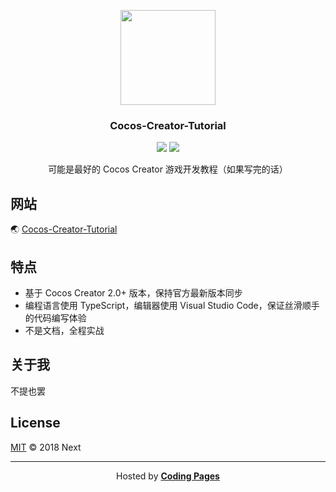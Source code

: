 <p align="center">
    <a href="https://github.com/potato47/cocos-creator-tutorial">
        <img src="./static/cocos_creator.png" width="152">
    </a>
    <h3 align="center">Cocos-Creator-Tutorial</h3>
    <p align="center">
        <a href="https://github.com/potato47/cocos-creator-tutorial/blob/master/LICENSE"><img src="https://img.shields.io/github/license/potato47/cocos-creator-tutorial.svg??colorB=brightgreen"></a>
        <a href="https://github.com/potato47/cocos-creator-tutorial"><img src="https://img.shields.io/github/stars/potato47/cocos-creator-tutorial.svg?style=social"></a>
    </p>
    <p align="center">
        可能是最好的 Cocos Creator 游戏开发教程（如果写完的话）<br>
    </p>
</p>

## 网站

🌏 [Cocos-Creator-Tutorial](https://nobug.space/cocos-creator-tutorial/#/)

## 特点

* 基于 Cocos Creator 2.0+ 版本，保持官方最新版本同步
* 编程语言使用 TypeScript，编辑器使用 Visual Studio Code，保证丝滑顺手的代码编写体验
* 不是文档，全程实战

## 关于我
不提也罢

## License

[MIT](https://github.com/potato47/cocos-creator/blob/master/LICENSE) © 2018 Next

----
<center>
<p>Hosted by <a href="https://pages.coding.me" style="font-weight: bold">Coding Pages</a></p>
</center>
